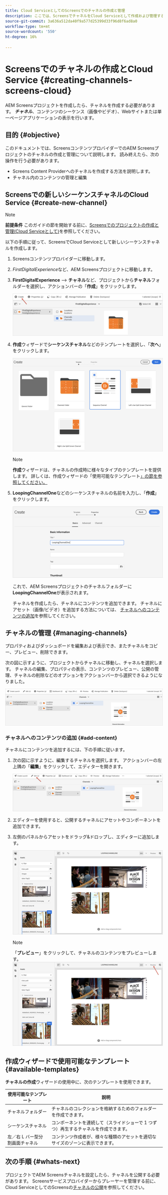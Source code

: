 ```yaml
---
title: Cloud ServiceとしてのScreensでのチャネルの作成と管理
description: ここでは、ScreensでチャネルをCloud Serviceとして作成および管理する方法について説明します。
source-git-commit: 3a636a512da40f9a577d25399d33f96d8f6ad8a0
workflow-type: tm+mt
source-wordcount: '550'
ht-degree: 16%

---
```



# Screensでのチャネルの作成とCloud Service {#creating-channels-screens-cloud}

AEM Screensプロジェクトを作成したら、チャネルを作成する必要があります。
***チャネル***、コンテンツのシーケンス（画像やビデオ）、Webサイトまたは単一ページアプリケーションの表示を行います。

## 目的 {#objective}

このドキュメントでは、ScreensコンテンツプロバイダーでのAEM Screensプロジェクトのチャネルの作成と管理について説明します。 読み終えたら、次の操作を行う必要があります。

* Screens Content Providerへのチャネルを作成する方法を説明します。
* チャネル内のコンテンツの管理と編集

## Screensでの新しいシーケンスチャネルのCloud Service {#create-new-channel}

>[!NOTE]
>**前提条件**
>このガイドの節を開始する前に、[Screensでのプロジェクトの作成と管理(Cloud Serviceとして)](/help/screens-cloud/creating-content/creating-projects-screens-cloud.md)を参照してください。

以下の手順に従って、ScreensでCloud Serviceとして新しいシーケンスチャネルを作成します。

1. Screensコンテンツプロバイダーに移動します。

1. *FirstDigitalExperience*&#x200B;など、AEM Screensプロジェクトに移動します。

1. **FirstDigitalExperience** —> **チャネル**&#x200B;など、プロジェクトから&#x200B;**チャネル**&#x200B;フォルダーを選択し、アクションバーの「**作成**」をクリックします。

   ![](/help/screens-cloud/assets/create-content/channel-create1.png)

1. **作成**&#x200B;ウィザードで&#x200B;**シーケンスチャネル**&#x200B;などのテンプレートを選択し、「**次へ**」をクリックします。

   ![](/help/screens-cloud/assets/create-content/channel-create2.png)
   >[!NOTE]
   > **作成**&#x200B;ウィザードは、チャネルの作成時に様々なタイプのテンプレートを提供します。 詳しくは、作成ウィザードの「使用可能なテンプレート[」の節を参照してください。](#available-templates)

1. **LoopingChannelOne**&#x200B;などのシーケンスチャネルの名前を入力し、「**作成**」をクリックします。

   ![](/help/screens-cloud/assets/create-content/channel-create3.png)

   これで、AEM Screensプロジェクトのチャネルフォルダーに&#x200B;**LoopingChannelOne**&#x200B;が表示されます。

   チャネルを作成したら、チャネルにコンテンツを追加できます。 チャネルにアセット（画像/ビデオ）を追加する方法については、 [チャネルへのコンテンツの追加](#add-content)を参照してください。

## チャネルの管理 {#managing-channels}

プロパティおよびダッシュボードを編集および表示でき、またチャネルをコピー、プレビュー、削除できます。

次の図に示すように、プロジェクトからチャネルに移動し、チャネルを選択します。 チャネルの編集、プロパティの表示、コンテンツのプレビュー、公開の管理、チャネルの削除などのオプションをアクションバーから選択できるようになりました。

![](/help/screens-cloud/assets/create-content/channelprop1.png)

### チャネルへのコンテンツの追加 {#add-content}

チャネルにコンテンツを追加するには、下の手順に従います。

1. 次の図に示すように、編集するチャネルを選択します。 アクションバーの左上隅の「**編集**」をクリックして、エディターを開きます。

   ![](/help/screens-cloud/assets/create-content/edit-channel1.png)

1. エディターを使用すると、公開するチャネルにアセットやコンポーネントを追加できます。

1. 左側のパネルからアセットをドラッグ&amp;ドロップし、エディターに追加します。

   ![](/help/screens-cloud/assets/create-content/edit-channel2.png)

   >[!NOTE]
   >「**プレビュー**」をクリックして、チャネルのコンテンツをプレビューします。
   >![](/help/screens-cloud/assets/create-content/edit-channelpreview.png)

## 作成ウィザードで使用可能なテンプレート {#available-templates}

**チャネルの作成**&#x200B;ウィザードの使用中に、次のテンプレートを使用できます。

| 使用可能なテンプレート | 説明 |
|--- |--- |
| チャネルフォルダー | チャネルのコレクションを格納するためのフォルダーを作成できます。 |
| シーケンスチャネル | コンポーネントを連続して（スライドショーで 1 つずつ）再生するチャネルを作成できます。 |
| 左／右 L バー型分割画面チャネル | コンテンツ作成者が、様々な種類のアセットを適切なサイズのゾーンに表示できます。 |


## 次の手順 {#whats-next}

プロジェクトでAEM Screensチャネルを設定したら、チャネルを公開する必要があります。 Screensサービスプロバイダーからプレーヤーを管理する前に、Cloud ServiceとしてのScreensの[チャネルの公開](https://experienceleague.adobe.com/docs/experience-manager-cloud-service/screens-as-cloud-service/create-content/manage-publish.html?lang=en)を参照してください。